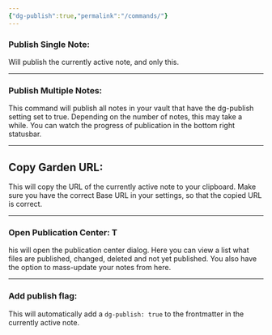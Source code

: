 ```yaml
---
{"dg-publish":true,"permalink":"/commands/"}
---
```



### Publish Single Note:
Will publish the currently active note, and only this.

--- 

### Publish Multiple Notes: 
This command will publish all notes in your vault that have the dg-publish setting set to true. Depending on the number of notes, this may take a while. You can watch the progress of publication in the bottom right statusbar. 

---

## Copy Garden URL: 
This will copy the URL of the currently active note to your clipboard.
Make sure you have the correct Base URL in your settings, so that the copied URL is correct.

---

### Open Publication Center: T
his will open the publication center dialog. Here you can view a list what files are published, changed, deleted and not yet published. You also have the option to mass-update your notes from here. 

---

### Add publish flag: 
This will automatically add a `dg-publish: true` to the frontmatter in the currently active note. 